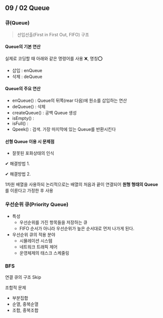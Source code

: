 ## 09 / 02 Queue



### 큐(Queue)

> 선입선출(First in First Out, FIFO) 구조



#### Queue의 기본 연산

실제로 코딩할 때 아래와 같은 명령어를 사용 ❌, 명칭⭕

- 삽입 : enQueue
- 삭제 : deQueue

#### Queue의 주요 연산

- enQueue() 			: Queue의 뒤쪽(rear 다음)에 원소를 삽입하는 연산
- deQueue()             : 삭제
- createQueue()     : 공백 Queue 생성
- isEmpty()              :
- isFull()                    :
- Qpeek()                   : 검색. 가장 마지막에 있는 Queue를 반환시킨다

#### 선형 Queue 이용 시 문제점

- 잘못된 포화상태의 인식

✔ 해결방법 1.

✔ 해결방법 2.

1차원 배열을 사용하되 논리적으로는 배열의 처음과 끝이 연결되어 **원형 형태의 Queue**를 이룬다고 가정한  후 사용



### 우선순위 큐(Priority Queue)

- 특성
  - 우선순위를 가진 항목들을 저장하는 큐
  - FIFO 순서가 아니라 우선순위가 높은 순서대로 먼저 나가게 된다.
- 우선순위 큐의 적용 분야
  - 시뮬레이션 시스템
  - 네트워크 트래픽 제어
  - 운영체제의 태스크 스케줄링



### BFS

연결 큐의 구조 Skip







조합적 문제

- 부분집합
- 순열, 중복순열
- 조합, 중복조합